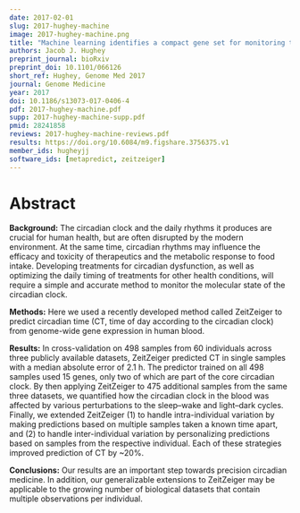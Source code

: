 ```yaml
---
date: 2017-02-01
slug: 2017-hughey-machine
image: 2017-hughey-machine.png
title: "Machine learning identifies a compact gene set for monitoring the circadian clock in human blood"
authors: Jacob J. Hughey
preprint_journal: bioRxiv
preprint_doi: 10.1101/066126
short_ref: Hughey, Genome Med 2017
journal: Genome Medicine
year: 2017
doi: 10.1186/s13073-017-0406-4
pdf: 2017-hughey-machine.pdf
supp: 2017-hughey-machine-supp.pdf
pmid: 28241858
reviews: 2017-hughey-machine-reviews.pdf
results: https://doi.org/10.6084/m9.figshare.3756375.v1
member_ids: hugheyjj
software_ids: [metapredict, zeitzeiger]
---
```


# Abstract

**Background:** The circadian clock and the daily rhythms it produces are crucial for human health, but are often disrupted by the modern environment. At the same time, circadian rhythms may influence the efficacy and toxicity of therapeutics and the metabolic response to food intake. Developing treatments for circadian dysfunction, as well as optimizing the daily timing of treatments for other health conditions, will require a simple and accurate method to monitor the molecular state of the circadian clock.

**Methods:** Here we used a recently developed method called ZeitZeiger to predict circadian time (CT, time of day according to the circadian clock) from genome-wide gene expression in human blood.

**Results:** In cross-validation on 498 samples from 60 individuals across three publicly available datasets, ZeitZeiger predicted CT in single samples with a median absolute error of 2.1 h. The predictor trained on all 498 samples used 15 genes, only two of which are part of the core circadian clock. By then applying ZeitZeiger to 475 additional samples from the same three datasets, we quantified how the circadian clock in the blood was affected by various perturbations to the sleep–wake and light–dark cycles. Finally, we extended ZeitZeiger (1) to handle intra-individual variation by making predictions based on multiple samples taken a known time apart, and (2) to handle inter-individual variation by personalizing predictions based on samples from the respective individual. Each of these strategies improved prediction of CT by ~20%.

**Conclusions:** Our results are an important step towards precision circadian medicine. In addition, our generalizable extensions to ZeitZeiger may be applicable to the growing number of biological datasets that contain multiple observations per individual.
